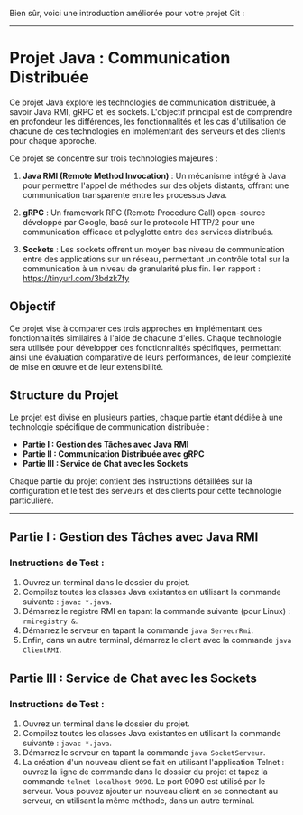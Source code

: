 Bien sûr, voici une introduction améliorée pour votre projet Git :

---

# Projet Java : Communication Distribuée

Ce projet Java explore les technologies de communication distribuée, à savoir Java RMI, gRPC et les sockets. L'objectif principal est de comprendre en profondeur les différences, les fonctionnalités et les cas d'utilisation de chacune de ces technologies en implémentant des serveurs et des clients pour chaque approche.


Ce projet se concentre sur trois technologies majeures :

1. **Java RMI (Remote Method Invocation)** : Un mécanisme intégré à Java pour permettre l'appel de méthodes sur des objets distants, offrant une communication transparente entre les processus Java.
2. **gRPC** : Un framework RPC (Remote Procedure Call) open-source développé par Google, basé sur le protocole HTTP/2 pour une communication efficace et polyglotte entre des services distribués.

3. **Sockets** : Les sockets offrent un moyen bas niveau de communication entre des applications sur un réseau, permettant un contrôle total sur la communication à un niveau de granularité plus fin.
lien rapport : https://tinyurl.com/3bdzk7fy
## Objectif

Ce projet vise à comparer ces trois approches en implémentant des fonctionnalités similaires à l'aide de chacune d'elles. Chaque technologie sera utilisée pour développer des fonctionnalités spécifiques, permettant ainsi une évaluation comparative de leurs performances, de leur complexité de mise en œuvre et de leur extensibilité.

## Structure du Projet

Le projet est divisé en plusieurs parties, chaque partie étant dédiée à une technologie spécifique de communication distribuée :

- **Partie I : Gestion des Tâches avec Java RMI**
- **Partie II : Communication Distribuée avec gRPC**
- **Partie III : Service de Chat avec les Sockets**

Chaque partie du projet contient des instructions détaillées sur la configuration et le test des serveurs et des clients pour cette technologie particulière.

---

## Partie I : Gestion des Tâches avec Java RMI

### Instructions de Test :

1. Ouvrez un terminal dans le dossier du projet.
2. Compilez toutes les classes Java existantes en utilisant la commande suivante : `javac *.java`.
3. Démarrez le registre RMI en tapant la commande suivante (pour Linux) : `rmiregistry &`.
4. Démarrez le serveur en tapant la commande `java ServeurRmi`.
5. Enfin, dans un autre terminal, démarrez le client avec la commande `java ClientRMI`.

## Partie III : Service de Chat avec les Sockets

### Instructions de Test :

1. Ouvrez un terminal dans le dossier du projet.
2. Compilez toutes les classes Java existantes en utilisant la commande suivante : `javac *.java`.
3. Démarrez le serveur en tapant la commande `java SocketServeur`.
4. La création d'un nouveau client se fait en utilisant l'application Telnet : ouvrez la ligne de commande dans le dossier du projet et tapez la commande `telnet localhost 9090`. Le port 9090 est utilisé par le serveur. Vous pouvez ajouter un nouveau client en se connectant au serveur, en utilisant la même méthode, dans un autre terminal.
